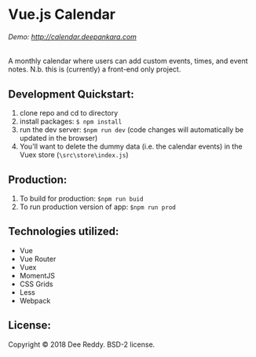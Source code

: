 # Vue.js Calendar
###### Demo: http://calendar.deepankara.com
A monthly calendar where users can add custom events, times, and event notes. N.b. this is (currently) a front-end only project.


## Development Quickstart:
1. clone repo and cd to directory
2. install packages: `$ npm install`
3. run the dev server: `$npm run dev` (code changes will automatically be updated in the browser)
4. You'll want to delete the dummy data (i.e. the calendar events) in the Vuex store (`\src\store\index.js`)

## Production:
1. To build for production: `$npm run buid`
2. To run production version of app: `$npm run prod`

## Technologies utilized:
- Vue
- Vue Router
- Vuex
- MomentJS
- CSS Grids
- Less
- Webpack


## License:
Copyright © 2018 Dee Reddy. BSD-2 license.
